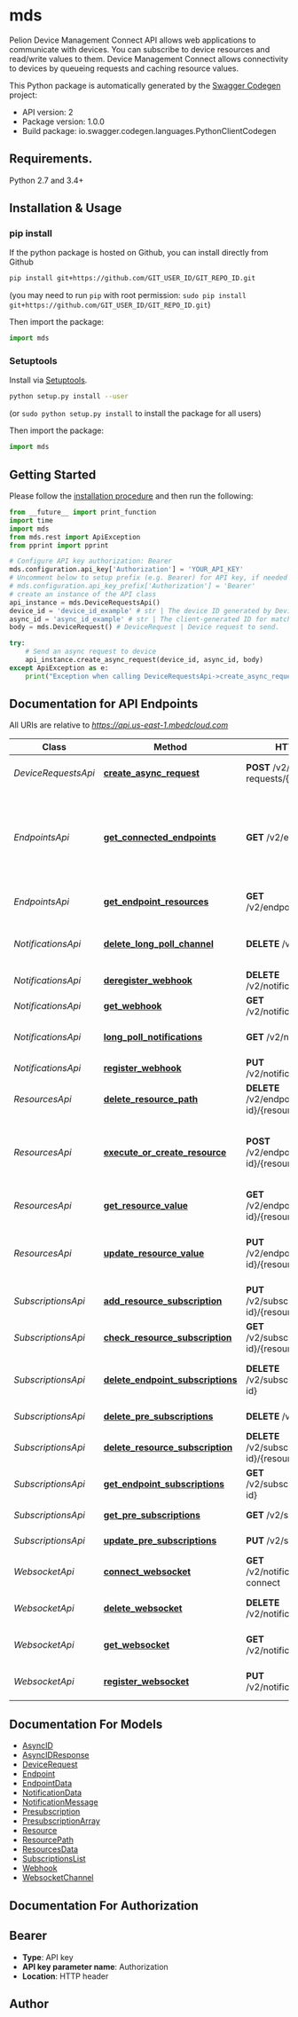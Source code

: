 # mds
Pelion Device Management Connect API allows web applications to communicate with devices. You can subscribe to device resources and read/write values to them. Device Management Connect allows connectivity to devices by queueing requests and caching resource values.

This Python package is automatically generated by the [Swagger Codegen](https://github.com/swagger-api/swagger-codegen) project:

- API version: 2
- Package version: 1.0.0
- Build package: io.swagger.codegen.languages.PythonClientCodegen

## Requirements.

Python 2.7 and 3.4+

## Installation & Usage
### pip install

If the python package is hosted on Github, you can install directly from Github

```sh
pip install git+https://github.com/GIT_USER_ID/GIT_REPO_ID.git
```
(you may need to run `pip` with root permission: `sudo pip install git+https://github.com/GIT_USER_ID/GIT_REPO_ID.git`)

Then import the package:
```python
import mds 
```

### Setuptools

Install via [Setuptools](http://pypi.python.org/pypi/setuptools).

```sh
python setup.py install --user
```
(or `sudo python setup.py install` to install the package for all users)

Then import the package:
```python
import mds
```

## Getting Started

Please follow the [installation procedure](#installation--usage) and then run the following:

```python
from __future__ import print_function
import time
import mds
from mds.rest import ApiException
from pprint import pprint

# Configure API key authorization: Bearer
mds.configuration.api_key['Authorization'] = 'YOUR_API_KEY'
# Uncomment below to setup prefix (e.g. Bearer) for API key, if needed
# mds.configuration.api_key_prefix['Authorization'] = 'Bearer'
# create an instance of the API class
api_instance = mds.DeviceRequestsApi()
device_id = 'device_id_example' # str | The device ID generated by Device Management.
async_id = 'async_id_example' # str | The client-generated ID for matching the correct response delivered via a notification.
body = mds.DeviceRequest() # DeviceRequest | Device request to send.

try:
    # Send an async request to device
    api_instance.create_async_request(device_id, async_id, body)
except ApiException as e:
    print("Exception when calling DeviceRequestsApi->create_async_request: %s\n" % e)

```

## Documentation for API Endpoints

All URIs are relative to *https://api.us-east-1.mbedcloud.com*

Class | Method | HTTP request | Description
------------ | ------------- | ------------- | -------------
*DeviceRequestsApi* | [**create_async_request**](docs/DeviceRequestsApi.md#create_async_request) | **POST** /v2/device-requests/{device-id} | Send an async request to device
*EndpointsApi* | [**get_connected_endpoints**](docs/EndpointsApi.md#get_connected_endpoints) | **GET** /v2/endpoints | (DEPRECATED) List registered endpoints. The number of returned endpoints is currently limited to 200.
*EndpointsApi* | [**get_endpoint_resources**](docs/EndpointsApi.md#get_endpoint_resources) | **GET** /v2/endpoints/{device-id} | List the resources on an endpoint
*NotificationsApi* | [**delete_long_poll_channel**](docs/NotificationsApi.md#delete_long_poll_channel) | **DELETE** /v2/notification/pull | Delete notification Long Poll channel
*NotificationsApi* | [**deregister_webhook**](docs/NotificationsApi.md#deregister_webhook) | **DELETE** /v2/notification/callback | Delete callback URL
*NotificationsApi* | [**get_webhook**](docs/NotificationsApi.md#get_webhook) | **GET** /v2/notification/callback | Check callback URL
*NotificationsApi* | [**long_poll_notifications**](docs/NotificationsApi.md#long_poll_notifications) | **GET** /v2/notification/pull | Get notifications using Long Poll
*NotificationsApi* | [**register_webhook**](docs/NotificationsApi.md#register_webhook) | **PUT** /v2/notification/callback | Register a callback URL
*ResourcesApi* | [**delete_resource_path**](docs/ResourcesApi.md#delete_resource_path) | **DELETE** /v2/endpoints/{device-id}/{resourcePath} | Delete a resource path
*ResourcesApi* | [**execute_or_create_resource**](docs/ResourcesApi.md#execute_or_create_resource) | **POST** /v2/endpoints/{device-id}/{resourcePath} | Execute a function on a Resource or create new Object instance
*ResourcesApi* | [**get_resource_value**](docs/ResourcesApi.md#get_resource_value) | **GET** /v2/endpoints/{device-id}/{resourcePath} | Read from a resource
*ResourcesApi* | [**update_resource_value**](docs/ResourcesApi.md#update_resource_value) | **PUT** /v2/endpoints/{device-id}/{resourcePath} | Write to a resource or use write-attributes for a resource
*SubscriptionsApi* | [**add_resource_subscription**](docs/SubscriptionsApi.md#add_resource_subscription) | **PUT** /v2/subscriptions/{device-id}/{resourcePath} | Subscribe to a resource path
*SubscriptionsApi* | [**check_resource_subscription**](docs/SubscriptionsApi.md#check_resource_subscription) | **GET** /v2/subscriptions/{device-id}/{resourcePath} | Read subscription status
*SubscriptionsApi* | [**delete_endpoint_subscriptions**](docs/SubscriptionsApi.md#delete_endpoint_subscriptions) | **DELETE** /v2/subscriptions/{device-id} | Delete subscriptions from an endpoint
*SubscriptionsApi* | [**delete_pre_subscriptions**](docs/SubscriptionsApi.md#delete_pre_subscriptions) | **DELETE** /v2/subscriptions | Remove pre-subscriptions
*SubscriptionsApi* | [**delete_resource_subscription**](docs/SubscriptionsApi.md#delete_resource_subscription) | **DELETE** /v2/subscriptions/{device-id}/{resourcePath} | Remove a subscription
*SubscriptionsApi* | [**get_endpoint_subscriptions**](docs/SubscriptionsApi.md#get_endpoint_subscriptions) | **GET** /v2/subscriptions/{device-id} | Read endpoints subscriptions
*SubscriptionsApi* | [**get_pre_subscriptions**](docs/SubscriptionsApi.md#get_pre_subscriptions) | **GET** /v2/subscriptions | Get pre-subscriptions
*SubscriptionsApi* | [**update_pre_subscriptions**](docs/SubscriptionsApi.md#update_pre_subscriptions) | **PUT** /v2/subscriptions | Set pre-subscriptions
*WebsocketApi* | [**connect_websocket**](docs/WebsocketApi.md#connect_websocket) | **GET** /v2/notification/websocket-connect | Open the websocket.
*WebsocketApi* | [**delete_websocket**](docs/WebsocketApi.md#delete_websocket) | **DELETE** /v2/notification/websocket | Delete websocket channel.
*WebsocketApi* | [**get_websocket**](docs/WebsocketApi.md#get_websocket) | **GET** /v2/notification/websocket | Get websocket channel information.
*WebsocketApi* | [**register_websocket**](docs/WebsocketApi.md#register_websocket) | **PUT** /v2/notification/websocket | Register a websocket channel


## Documentation For Models

 - [AsyncID](docs/AsyncID.md)
 - [AsyncIDResponse](docs/AsyncIDResponse.md)
 - [DeviceRequest](docs/DeviceRequest.md)
 - [Endpoint](docs/Endpoint.md)
 - [EndpointData](docs/EndpointData.md)
 - [NotificationData](docs/NotificationData.md)
 - [NotificationMessage](docs/NotificationMessage.md)
 - [Presubscription](docs/Presubscription.md)
 - [PresubscriptionArray](docs/PresubscriptionArray.md)
 - [Resource](docs/Resource.md)
 - [ResourcePath](docs/ResourcePath.md)
 - [ResourcesData](docs/ResourcesData.md)
 - [SubscriptionsList](docs/SubscriptionsList.md)
 - [Webhook](docs/Webhook.md)
 - [WebsocketChannel](docs/WebsocketChannel.md)


## Documentation For Authorization


## Bearer

- **Type**: API key
- **API key parameter name**: Authorization
- **Location**: HTTP header


## Author



